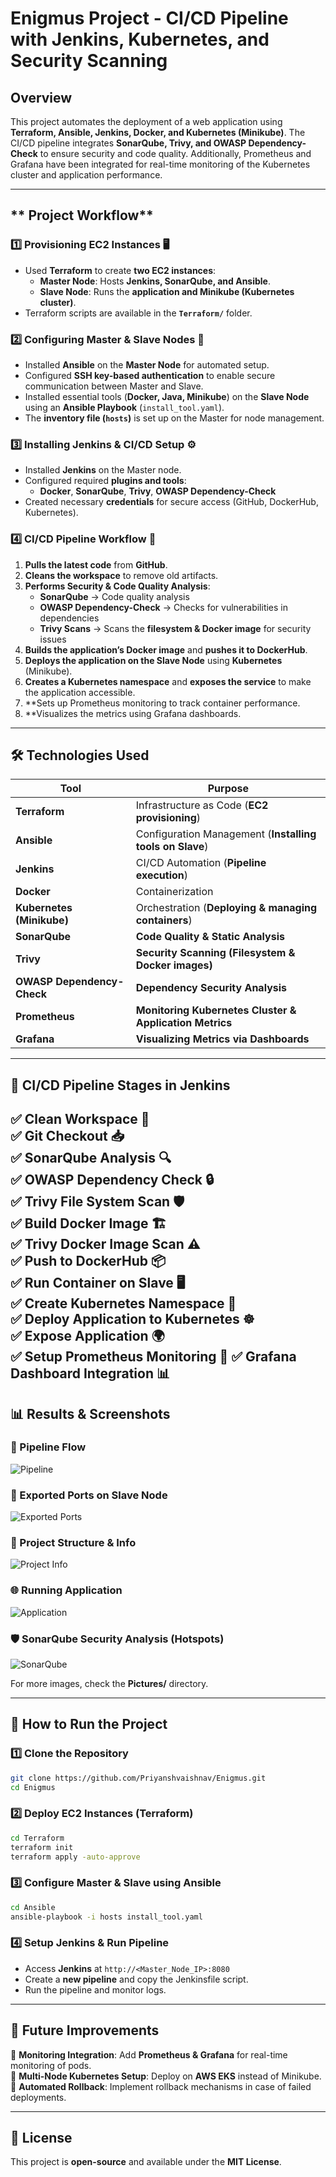 

# **Enigmus Project - CI/CD Pipeline with Jenkins, Kubernetes, and Security Scanning**  

## **Overview**
This project automates the deployment of a web application using **Terraform, Ansible, Jenkins, Docker, and Kubernetes (Minikube)**. The CI/CD pipeline integrates **SonarQube, Trivy, and OWASP Dependency-Check** to ensure security and code quality. Additionally, Prometheus and Grafana have been integrated for real-time monitoring of the Kubernetes cluster and application performance.

---

## ** Project Workflow**  

### **1️⃣ Provisioning EC2 Instances** 🖥️  
- Used **Terraform** to create **two EC2 instances**:  
  - **Master Node**: Hosts **Jenkins, SonarQube, and Ansible**.  
  - **Slave Node**: Runs the **application and Minikube (Kubernetes cluster)**.  
- Terraform scripts are available in the **`Terraform/`** folder.  

### **2️⃣ Configuring Master & Slave Nodes** 🔗  
- Installed **Ansible** on the **Master Node** for automated setup.  
- Configured **SSH key-based authentication** to enable secure communication between Master and Slave.  
- Installed essential tools (**Docker, Java, Minikube**) on the **Slave Node** using an **Ansible Playbook** (`install_tool.yaml`).  
- The **inventory file (`hosts`)** is set up on the Master for node management.  

### **3️⃣ Installing Jenkins & CI/CD Setup** ⚙️  
- Installed **Jenkins** on the Master node.  
- Configured required **plugins and tools**:  
  - **Docker**, **SonarQube**, **Trivy**, **OWASP Dependency-Check**  
- Created necessary **credentials** for secure access (GitHub, DockerHub, Kubernetes).  

### **4️⃣ CI/CD Pipeline Workflow** 📜  
1. **Pulls the latest code** from **GitHub**.  
2. **Cleans the workspace** to remove old artifacts.  
3. **Performs Security & Code Quality Analysis**:  
   - **SonarQube** → Code quality analysis  
   - **OWASP Dependency-Check** → Checks for vulnerabilities in dependencies  
   - **Trivy Scans** → Scans the **filesystem & Docker image** for security issues  
4. **Builds the application’s Docker image** and **pushes it to DockerHub**.  
5. **Deploys the application on the Slave Node** using **Kubernetes** (Minikube).  
6. **Creates a Kubernetes namespace** and **exposes the service** to make the application accessible.
7. **Sets up Prometheus monitoring to track container performance.
8. **Visualizes the metrics using Grafana dashboards.

---

## **🛠️ Technologies Used**  

| **Tool** | **Purpose** |
|----------|------------|
| **Terraform** | Infrastructure as Code (**EC2 provisioning**) |
| **Ansible** | Configuration Management (**Installing tools on Slave**) |
| **Jenkins** | CI/CD Automation (**Pipeline execution**) |
| **Docker** | Containerization |
| **Kubernetes (Minikube)** | Orchestration (**Deploying & managing containers**) |
| **SonarQube** | **Code Quality & Static Analysis** |
| **Trivy** | **Security Scanning (Filesystem & Docker images)** |
| **OWASP Dependency-Check** | **Dependency Security Analysis** |
| **Prometheus** | **Monitoring Kubernetes Cluster & Application Metrics** |
| **Grafana** | **Visualizing Metrics via Dashboards** |
---

## **🔧 CI/CD Pipeline Stages in Jenkins**  

✅ **Clean Workspace** 🧹  
✅ **Git Checkout** 📥  
✅ **SonarQube Analysis** 🔍  
✅ **OWASP Dependency Check** 🔒  
✅ **Trivy File System Scan** 🛡️  
✅ **Build Docker Image** 🏗️  
✅ **Trivy Docker Image Scan** ⚠️  
✅ **Push to DockerHub** 📦  
✅ **Run Container on Slave** 🖥️  
✅ **Create Kubernetes Namespace** 📂  
✅ **Deploy Application to Kubernetes** ☸️  
✅ **Expose Application** 🌍  
✅ **Setup Prometheus Monitoring** 📡
✅ **Grafana Dashboard Integration** 📊
---

## **📊 Results & Screenshots**  

### **🔄 Pipeline Flow**  
![Pipeline](Pictures/pipeline.png)  

### **🔌 Exported Ports on Slave Node**  
![Exported Ports](Pictures/Export%20ports%20Slave.png)  

### **📂 Project Structure & Info**  
![Project Info](Pictures/ProjectInfo.png)  

### **🌐 Running Application**  
![Application](Pictures/Expose%20Application.png)  

### **🛡️ SonarQube Security Analysis (Hotspots)**  
![SonarQube](Pictures/SecurityHostspot.png)  

For more images, check the **Pictures/** directory.  

---

## **📖 How to Run the Project**  

### **1️⃣ Clone the Repository**  
```sh
git clone https://github.com/Priyanshvaishnav/Enigmus.git
cd Enigmus
```

### **2️⃣ Deploy EC2 Instances (Terraform)**  
```sh
cd Terraform
terraform init
terraform apply -auto-approve
```

### **3️⃣ Configure Master & Slave using Ansible**  
```sh
cd Ansible
ansible-playbook -i hosts install_tool.yaml
```

### **4️⃣ Setup Jenkins & Run Pipeline**  
- Access **Jenkins** at `http://<Master_Node_IP>:8080`  
- Create a **new pipeline** and copy the Jenkinsfile script.  
- Run the pipeline and monitor logs.  

---

## **📢 Future Improvements**  
🔹 **Monitoring Integration**: Add **Prometheus & Grafana** for real-time monitoring of pods.  
🔹 **Multi-Node Kubernetes Setup**: Deploy on **AWS EKS** instead of Minikube.  
🔹 **Automated Rollback**: Implement rollback mechanisms in case of failed deployments.  

---

## **📜 License**  
This project is **open-source** and available under the **MIT License**.  
